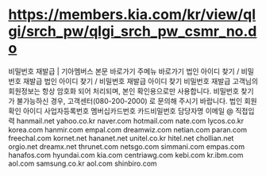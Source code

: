 # https://members.kia.com/kr/view/qlgi/srch_pw/qlgi_srch_pw_csmr_no.do

비밀번호 재발급 | 기아멤버스
본문 바로가기
주메뉴 바로가기
법인 아이디 찾기 / 비밀번호 재발급
법인 아이디 찾기 / 비밀번호 재발급
아이디 찾기
비밀번호 재발급
고객님의 회원정보는 항상 암호화 되어 처리되며, 본인 확인용으로만 사용합니다.
비밀번호 찾기가 불가능하신 경우,
고객센터(080-200-2000)
로 문의해 주시기 바랍니다.
법인 회원 확인
아이디
사업자등록번호
멤버십카드번호
카드비밀번호
담당자명
이메일
@
직접입력
hanmail.net
yahoo.co.kr
naver.com
hotmail.com
nate.com
lycos.co.kr
korea.com
hanmir.com
empal.com
dreamwiz.com
netian.com
paran.com
freechal.com
kornet.net
hananet.net
unitel.co.kr
hitel.net
chollian.net
orgio.net
dreamx.net
thrunet.com
netsgo.com
simmani.com
empas.com
hanafos.com
hyundai.com
kia.com
centriawg.com
kebi.com
kr.ibm.com
aol.com
samsung.co.kr
aol.com
shinbiro.com